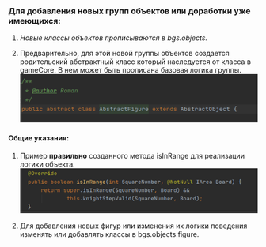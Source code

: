 ### Для добавления новых групп объектов или доработки уже имеющихся:
 
 1. *Новые классы объектов прописываются в bgs.objects.*  

 2. Предварительно, для этой новой группы объектов создается родительский абстрактный класс который наследуется от класса в gameCore.
    В нем может быть прописана базовая логика группы. 
  ![chess](images/object_parent.png)   
 
#### Общие указания:  
    
  1. Пример **правильно** созданного метода isInRange для реализации логики объекта.  
     ![chess](images/object_isinrange.png)  
   
  2. Для добавления новых фигур или изменения их логики поведения изменять или добавлять классы в bgs.objects.figure. 
 